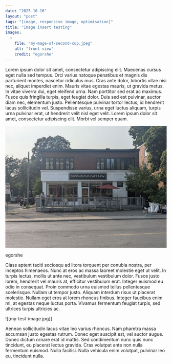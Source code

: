 ```yaml
---
date: "2025-10-16"
layout: "post"
tags: "[image, responsive image, optimisation]"
title: "Image insert testing"
images:
  -
    file: "my-mage-of-second-cup.jpeg"
    alt: "front view"
    credit: "egorshe"
---
```


Lorem ipsum dolor sit amet, consectetur adipiscing elit. Maecenas cursus eget nulla sed tempus. Orci varius natoque penatibus et magnis dis parturient montes, nascetur ridiculus mus. Cras ante dolor, lobortis vitae nisi nec, aliquet imperdiet enim. Mauris vitae egestas mauris, ut gravida metus. In vitae viverra dui, eget eleifend urna. Nam porttitor sed erat ac maximus. Fusce quis fringilla turpis, eget feugiat dolor. Duis sed est pulvinar, auctor diam nec, elementum justo. Pellentesque pulvinar tortor lectus, id hendrerit lacus sollicitudin vel. Suspendisse varius, urna eget luctus aliquam, turpis urna pulvinar erat, ut hendrerit velit nisl eget velit. Lorem ipsum dolor sit amet, consectetur adipiscing elit. Morbi vel semper quam.

<img style="display: block;" class="img-fluid" src="/assets/img/image-insert-testing/my-mage-of-second-cup.jpeg" alt="front view">
<p class="small">egorshe</p>

Class aptent taciti sociosqu ad litora torquent per conubia nostra, per inceptos himenaeos. Nunc at eros ac massa laoreet molestie eget ut velit. In turpis lectus, mollis ut ante nec, vestibulum vestibulum dolor. Fusce justo lorem, hendrerit vel mauris at, efficitur vestibulum erat. Integer euismod eu odio in consequat. Proin commodo urna euismod tellus pellentesque scelerisque. Nullam ut tempor justo. Aliquam interdum risus ut placerat molestie. Nullam eget eros at lorem rhoncus finibus. Integer faucibus enim mi, at egestas neque luctus porta. Vivamus fermentum feugiat turpis, sed ultrices turpis ultricies ac.

![[my-test-image.jpg]]

Aenean sollicitudin lacus vitae leo varius rhoncus. Nam pharetra massa accumsan justo egestas rutrum. Donec eget suscipit est, vel auctor augue. Donec dictum ornare erat id mattis. Sed condimentum nunc quis nunc tincidunt, eu placerat lectus gravida. Cras volutpat ante non nulla fermentum euismod. Nulla facilisi. Nulla vehicula enim volutpat, pulvinar leo eu, tincidunt nulla.